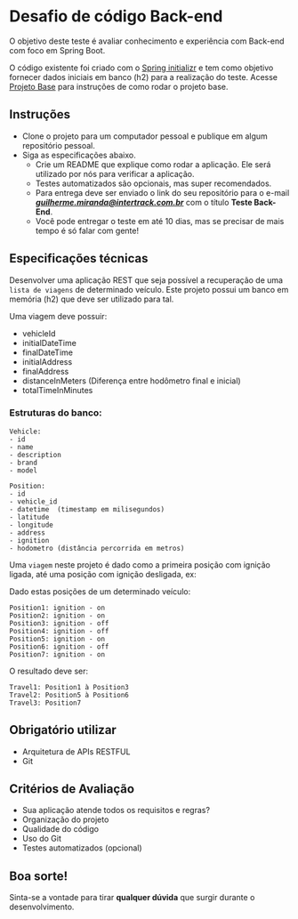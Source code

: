 # Desafio de código Back-end

O objetivo deste teste é avaliar conhecimento e experiência com Back-end com foco em Spring Boot.

O código existente foi criado com o [Spring initializr](https://start.spring.io/) e tem como objetivo fornecer dados iniciais em banco (h2) para a realização do teste. Acesse [Projeto Base](docs/projetoBase.md) para instruções de como rodar o projeto base.

## Instruções

- Clone o projeto para um computador pessoal e publique em algum repositório pessoal.
- Siga as especificações abaixo.
  - Crie um README que explique como rodar a aplicação. Ele será utilizado por nós para verificar a aplicação.
  - Testes automatizados são opcionais, mas super recomendados.
  - Para entrega deve ser enviado o link do seu repositório para o e-mail ***guilherme.miranda@intertrack.com.br*** com o título **Teste Back-End**.
  - Você pode entregar o teste em até 10 dias, mas se precisar de mais tempo é só falar com gente!

## Especificações técnicas

Desenvolver uma aplicação REST que seja possível a recuperação de uma `lista de viagens` de determinado veículo. Este projeto possui um banco em memória (h2) que deve ser utilizado para tal.

Uma viagem deve possuir:

- vehicleId
- initialDateTime
- finalDateTime
- initialAddress
- finalAddress
- distanceInMeters (Diferença entre hodômetro final e inicial)
- totalTimeInMinutes

### Estruturas do banco:

```
Vehicle:
- id
- name
- description
- brand
- model

Position:
- id
- vehicle_id
- datetime  (timestamp em milisegundos)
- latitude
- longitude
- address
- ignition
- hodometro (distância percorrida em metros)
```

Uma `viagem` neste projeto é dado como a primeira posição com ignição ligada, até uma posição com ignição desligada, ex:

Dado estas posições de um determinado veículo:

```
Position1: ignition - on
Position2: ignition - on
Position3: ignition - off
Position4: ignition - off
Position5: ignition - on
Position6: ignition - off
Position7: ignition - on
```

O resultado deve ser:

```
Travel1: Position1 à Position3
Travel2: Position5 à Position6
Travel3: Position7
```

## Obrigatório utilizar

- Arquitetura de APIs RESTFUL
- Git

## Critérios de Avaliação

- Sua aplicação atende todos os requisitos e regras?
- Organização do projeto
- Qualidade do código
- Uso do Git
- Testes automatizados (opcional)

## Boa sorte!

Sinta-se a vontade para tirar **qualquer dúvida** que surgir durante o desenvolvimento.
